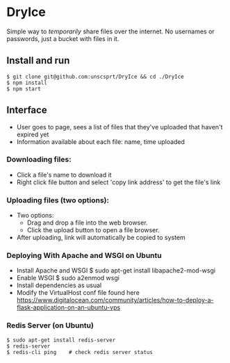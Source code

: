 # DryIce
Simple way to _temporarily_ share files over the internet. No usernames or passwords, just a bucket with files in it.


## Install and run

    $ git clone git@github.com:unscsprt/DryIce && cd ./DryIce
    $ npm install
    $ npm start


## Interface
- User goes to page, sees a list of files that they've uploaded that haven't expired yet
- Information available about each file: name, time uploaded


### Downloading files:
- Click a file's name to download it
- Right click file button and select 'copy link address' to get the file's link


### Uploading files (two options):
- Two options:
    - Drag and drop a file into the web browser.
    - Click the upload button to open a file browser.
- After uploading, link will automatically be copied to system 


### Deploying With Apache and WSGI on Ubuntu
- Install Apache and WSGI
	$ sudo apt-get install libapache2-mod-wsgi 
- Enable WSGI
	$ sudo a2enmod wsgi 
- Install dependencies as usual
- Modify the VirtualHost conf file found here
	https://www.digitalocean.com/community/articles/how-to-deploy-a-flask-application-on-an-ubuntu-vps

### Redis Server (on Ubuntu)

    $ sudo apt-get install redis-server
    $ redis-server
    $ redis-cli ping 	# check redis server status
